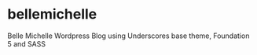 bellemichelle
=============

Belle Michelle Wordpress Blog using Underscores base theme, Foundation 5 and SASS
